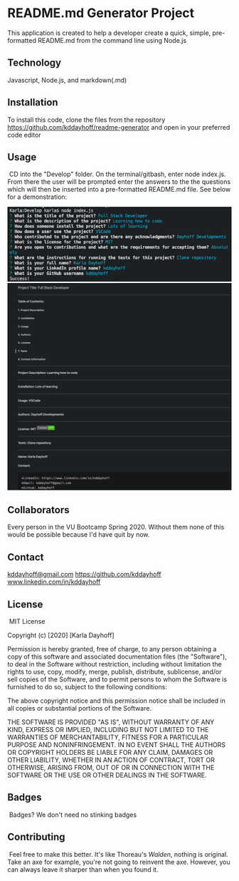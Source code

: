 

# README.md Generator Project
This application is created to help a developer create a quick, simple, pre-formatted README.md from the command line using Node.js

## Technology

Javascript, Node.js, and markdown(.md)
​​
## Installation

To install this code, clone the files from the repository https://github.com/kddayhoff/readme-generator and open in your preferred code editor
​
## Usage 
​
CD into the "Develop" folder. On the terminal/gitbash, enter node index.js. From there the user will be prompted enter the answers to the the questions which will then be inserted into a pre-formatted README.md file. See below for a demonstration:

<img src="readme-generator.png">
<img src="readme-generator2.png">

## Collaborators
​Every person in the VU Bootcamp Spring 2020. Without them none of this would be possible because I'd have quit by now.

## Contact

kddayhoff@gmail.com
https://github.com/kddayhoff
www.linkedin.com/in/kddayhoff
​
## License
​
MIT License

Copyright (c) [2020] [Karla Dayhoff]

Permission is hereby granted, free of charge, to any person obtaining a copy
of this software and associated documentation files (the "Software"), to deal
in the Software without restriction, including without limitation the rights
to use, copy, modify, merge, publish, distribute, sublicense, and/or sell
copies of the Software, and to permit persons to whom the Software is
furnished to do so, subject to the following conditions:

The above copyright notice and this permission notice shall be included in all
copies or substantial portions of the Software.

THE SOFTWARE IS PROVIDED "AS IS", WITHOUT WARRANTY OF ANY KIND, EXPRESS OR
IMPLIED, INCLUDING BUT NOT LIMITED TO THE WARRANTIES OF MERCHANTABILITY,
FITNESS FOR A PARTICULAR PURPOSE AND NONINFRINGEMENT. IN NO EVENT SHALL THE
AUTHORS OR COPYRIGHT HOLDERS BE LIABLE FOR ANY CLAIM, DAMAGES OR OTHER
LIABILITY, WHETHER IN AN ACTION OF CONTRACT, TORT OR OTHERWISE, ARISING FROM,
OUT OF OR IN CONNECTION WITH THE SOFTWARE OR THE USE OR OTHER DEALINGS IN THE
SOFTWARE.
​
​
## Badges
​
Badges? We don't need no stinking badges
​
​
## Contributing
​
Feel free to make this better. It's like Thoreau's <i>Walden</i>, nothing is original. Take an axe for example, you're not going to reinvent the axe. However, you can always leave it sharper than when you found it.
    
    
    
    